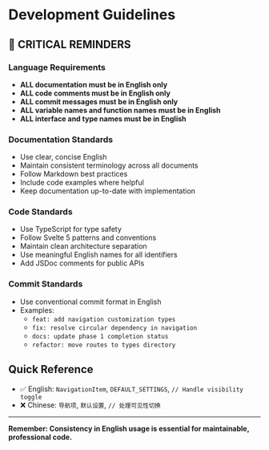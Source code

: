 # Development Guidelines

## 🚨 CRITICAL REMINDERS

### Language Requirements
- **ALL documentation must be in English only**
- **ALL code comments must be in English only**
- **ALL commit messages must be in English only**
- **ALL variable names and function names must be in English**
- **ALL interface and type names must be in English**

### Documentation Standards
- Use clear, concise English
- Maintain consistent terminology across all documents
- Follow Markdown best practices
- Include code examples where helpful
- Keep documentation up-to-date with implementation

### Code Standards
- Use TypeScript for type safety
- Follow Svelte 5 patterns and conventions
- Maintain clean architecture separation
- Use meaningful English names for all identifiers
- Add JSDoc comments for public APIs

### Commit Standards
- Use conventional commit format in English
- Examples:
  - `feat: add navigation customization types`
  - `fix: resolve circular dependency in navigation`
  - `docs: update phase 1 completion status`
  - `refactor: move routes to types directory`

## Quick Reference
- ✅ English: `NavigationItem`, `DEFAULT_SETTINGS`, `// Handle visibility toggle`
- ❌ Chinese: `导航项`, `默认设置`, `// 处理可见性切换`

---

**Remember: Consistency in English usage is essential for maintainable, professional code.**
